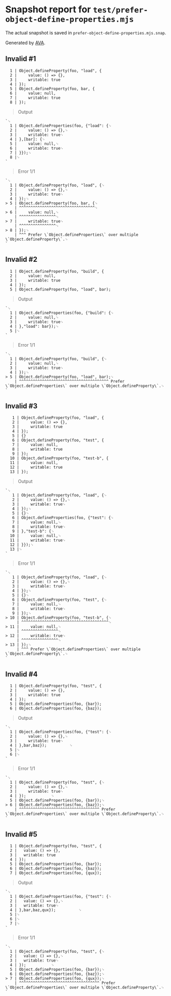 # Snapshot report for `test/prefer-object-define-properties.mjs`

The actual snapshot is saved in `prefer-object-define-properties.mjs.snap`.

Generated by [AVA](https://avajs.dev).

## Invalid #1
      1 | Object.defineProperty(foo, "load", {
      2 |     value: () => {},
      3 |     writable: true
      4 | });
      5 | Object.defineProperty(foo, bar, {
      6 |     value: null,
      7 |     writable: true
      8 | });

> Output

    `␊
      1 | Object.defineProperties(foo, {"load": {␊
      2 |     value: () => {},␊
      3 |     writable: true␊
      4 | },[bar]: {␊
      5 |     value: null,␊
      6 |     writable: true␊
      7 | }});␊
      8 |␊
    `

> Error 1/1

    `␊
      1 | Object.defineProperty(foo, "load", {␊
      2 |     value: () => {},␊
      3 |     writable: true␊
      4 | });␊
    > 5 | Object.defineProperty(foo, bar, {␊
        | ^^^^^^^^^^^^^^^^^^^^^^^^^^^^^^^^^␊
    > 6 |     value: null,␊
        | ^^^^^^^^^^^^^^^^␊
    > 7 |     writable: true␊
        | ^^^^^^^^^^^^^^^^␊
    > 8 | });␊
        | ^^^ Prefer \`Object.defineProperties\` over multiple \`Object.defineProperty\`.␊
    `

## Invalid #2
      1 | Object.defineProperty(foo, "build", {
      2 |     value: null,
      3 |     writable: true
      4 | });
      5 | Object.defineProperty(foo, "load", bar);

> Output

    `␊
      1 | Object.defineProperties(foo, {"build": {␊
      2 |     value: null,␊
      3 |     writable: true␊
      4 | },"load": bar});␊
      5 |␊
    `

> Error 1/1

    `␊
      1 | Object.defineProperty(foo, "build", {␊
      2 |     value: null,␊
      3 |     writable: true␊
      4 | });␊
    > 5 | Object.defineProperty(foo, "load", bar);␊
        | ^^^^^^^^^^^^^^^^^^^^^^^^^^^^^^^^^^^^^^^ Prefer \`Object.defineProperties\` over multiple \`Object.defineProperty\`.␊
    `

## Invalid #3
       1 | Object.defineProperty(foo, "load", {
       2 |     value: () => {},
       3 |     writable: true
       4 | });
       5 | {}
       6 | Object.defineProperty(foo, "test", {
       7 |     value: null,
       8 |     writable: true
       9 | });
      10 | Object.defineProperty(foo, "test-b", {
      11 |     value: null,
      12 |     writable: true
      13 | });

> Output

    `␊
       1 | Object.defineProperty(foo, "load", {␊
       2 |     value: () => {},␊
       3 |     writable: true␊
       4 | });␊
       5 | {}␊
       6 | Object.defineProperties(foo, {"test": {␊
       7 |     value: null,␊
       8 |     writable: true␊
       9 | },"test-b": {␊
      10 |     value: null,␊
      11 |     writable: true␊
      12 | }});␊
      13 |␊
    `

> Error 1/1

    `␊
       1 | Object.defineProperty(foo, "load", {␊
       2 |     value: () => {},␊
       3 |     writable: true␊
       4 | });␊
       5 | {}␊
       6 | Object.defineProperty(foo, "test", {␊
       7 |     value: null,␊
       8 |     writable: true␊
       9 | });␊
    > 10 | Object.defineProperty(foo, "test-b", {␊
         | ^^^^^^^^^^^^^^^^^^^^^^^^^^^^^^^^^^^^^^␊
    > 11 |     value: null,␊
         | ^^^^^^^^^^^^^^^^␊
    > 12 |     writable: true␊
         | ^^^^^^^^^^^^^^^^␊
    > 13 | });␊
         | ^^^ Prefer \`Object.defineProperties\` over multiple \`Object.defineProperty\`.␊
    `

## Invalid #4
      1 | Object.defineProperty(foo, "test", {
      2 |     value: () => {},
      3 |     writable: true
      4 | });			
      5 | Object.defineProperties(foo, {bar});
      6 | Object.defineProperties(foo, {baz});

> Output

    `␊
      1 | Object.defineProperties(foo, {"test": {␊
      2 |     value: () => {},␊
      3 |     writable: true␊
      4 | },bar,baz});			␊
      5 |␊
      6 |␊
    `

> Error 1/1

    `␊
      1 | Object.defineProperty(foo, "test", {␊
      2 |     value: () => {},␊
      3 |     writable: true␊
      4 | });			␊
      5 | Object.defineProperties(foo, {bar});␊
    > 6 | Object.defineProperties(foo, {baz});␊
        | ^^^^^^^^^^^^^^^^^^^^^^^^^^^^^^^^^^^ Prefer \`Object.defineProperties\` over multiple \`Object.defineProperty\`.␊
    `

## Invalid #5
      1 | Object.defineProperty(foo, "test", {
      2 | 	value: () => {},
      3 | 	writable: true
      4 | });			
      5 | Object.defineProperties(foo, {bar});
      6 | Object.defineProperties(foo, {baz});
      7 | Object.defineProperties(foo, {qux});

> Output

    `␊
      1 | Object.defineProperties(foo, {"test": {␊
      2 | 	value: () => {},␊
      3 | 	writable: true␊
      4 | },bar,baz,qux});			␊
      5 |␊
      6 |␊
      7 |␊
    `

> Error 1/1

    `␊
      1 | Object.defineProperty(foo, "test", {␊
      2 | 	value: () => {},␊
      3 | 	writable: true␊
      4 | });			␊
      5 | Object.defineProperties(foo, {bar});␊
      6 | Object.defineProperties(foo, {baz});␊
    > 7 | Object.defineProperties(foo, {qux});␊
        | ^^^^^^^^^^^^^^^^^^^^^^^^^^^^^^^^^^^ Prefer \`Object.defineProperties\` over multiple \`Object.defineProperty\`.␊
    `
